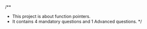 /**
 * This project is about function pointers.
 * It contains 4 mandatory questions and 1 Advanced questions.
 */
